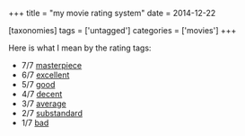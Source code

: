 +++
title = "my movie rating system"
date = 2014-12-22

[taxonomies]
tags = ['untagged']
categories = ['movies']
+++

Here is what I mean by the rating tags:

-   7/7 [masterpiece]
-   6/7 [excellent]
-   5/7 [good]
-   4/7 [decent]
-   3/7 [average]
-   2/7 [substandard]
-   1/7 [bad]

  [masterpiece]: http://tshepang.net/tags/masterpiece
  [excellent]: http://tshepang.net/tags/excellent
  [good]: http://tshepang.net/tags/good
  [decent]: http://tshepang.net/tags/decent
  [average]: http://tshepang.net/tags/average
  [substandard]: http://tshepang.net/tags/substandard
  [bad]: http://tshepang.net/tags/bad
